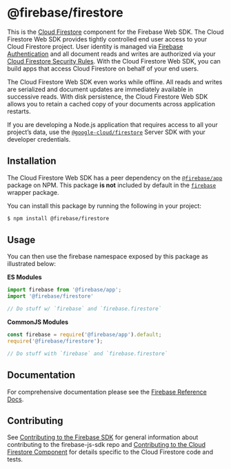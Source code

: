 # @firebase/firestore

This is the [Cloud Firestore](https://firebase.google.com/docs/firestore/) component for the
Firebase Web SDK. The Cloud Firestore Web SDK provides tightly controlled end user access to your 
Cloud Firestore project. User identity is managed via
[Firebase Authentication](https://firebase.google.com/docs/auth/) and all document reads and writes 
are authorized via your [Cloud Firestore Security Rules](https://firebase.google.com/docs/firestore/security/get-started).
With the Cloud Firestore Web SDK, you can build apps that access Cloud Firestore on
behalf of your end users.

The Cloud Firestore Web SDK even works while offline. All reads and writes are serialized and
document updates are immediately available in successive reads. With disk persistence, the
Cloud Firestore Web SDK allows you to retain a cached copy of your documents across application
restarts.

If you are developing a Node.js application that requires access to all your project’s data,
use the [`@google-cloud/firestore`](https://www.npmjs.com/package/@google-cloud/firestore) Server
SDK with your developer credentials.

## Installation

The Cloud Firestore Web SDK has a peer dependency on the 
[`@firebase/app`](https://npm.im/@firebase/app) package on NPM. This package **is not** included by
default in the [`firebase`](https://npm.im/firebase) wrapper package.

You can install this package by running the following in your project:

```bash
$ npm install @firebase/firestore
```

## Usage

You can then use the firebase namespace exposed by this package as illustrated
below:

**ES Modules**

```javascript
import firebase from '@firebase/app';
import '@firebase/firestore'

// Do stuff w/ `firebase` and `firebase.firestore`
```

**CommonJS Modules**

```javascript
const firebase = require('@firebase/app').default;
require('@firebase/firestore');

// Do stuff with `firebase` and `firebase.firestore`
```

## Documentation

For comprehensive documentation please see the [Firebase Reference
Docs][reference-docs].

[reference-docs]: https://firebase.google.com/docs/reference/js/

## Contributing
See [Contributing to the Firebase SDK](../../CONTRIBUTING.md) for general
information about contributing to the firebase-js-sdk repo and
[Contributing to the Cloud Firestore Component](./CONTRIBUTING.md) for
details specific to the Cloud Firestore code and tests.
